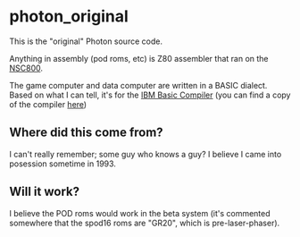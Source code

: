 # photon_original

This is the "original" Photon source code.

Anything in assembly (pod roms, etc) is Z80 assembler that ran on the [NSC800](https://www.cryptomuseum.com/spy/fs5000/files/NSC800.pdf).

The game computer and data computer are written in a BASIC dialect. Based on what I can tell, it's for the
[IBM Basic Compiler](http://bitsavers.trailing-edge.com/pdf/ibm/pc/languages/6172216_BASIC_Compiler_Mar82.pdf) (you can find a copy of the compiler [here](https://winworldpc.com/product/ibm-personal-computer-basic-compiler/10))

## Where did this come from?

I can't really remember; some guy who knows a guy? I believe I came into posession sometime in 1993.

## Will it work?

I believe the POD roms would work in the beta system (it's commented somewhere that the spod16 roms are "GR20", which is pre-laser-phaser).
